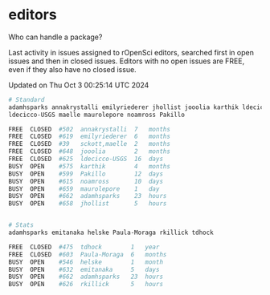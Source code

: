# editors

Who can handle a package?

Last activity in issues assigned to rOpenSci editors, searched first in open
issues and then in closed issues. Editors with no open issues are FREE, even if
they also have no closed issue.


Updated on Thu Oct 3 00:25:14 UTC 2024

```bash
# Standard
adamhsparks annakrystalli emilyriederer jhollist jooolia karthik ldecicco
ldecicco-USGS maelle maurolepore noamross Pakillo

FREE  CLOSED  #502  annakrystalli  7   months
FREE  CLOSED  #619  emilyriederer  6   months
FREE  CLOSED  #39   sckott,maelle  2   months
FREE  CLOSED  #648  jooolia        2   months
FREE  CLOSED  #625  ldecicco-USGS  16  days
BUSY  OPEN    #575  karthik        4   months
BUSY  OPEN    #599  Pakillo        12  days
BUSY  OPEN    #615  noamross       10  days
BUSY  OPEN    #659  maurolepore    1   day
BUSY  OPEN    #662  adamhsparks    23  hours
BUSY  OPEN    #658  jhollist       5   hours


# Stats
adamhsparks emitanaka helske Paula-Moraga rkillick tdhock

FREE  CLOSED  #475  tdhock        1   year
FREE  CLOSED  #603  Paula-Moraga  6   months
BUSY  OPEN    #546  helske        1   month
BUSY  OPEN    #632  emitanaka     5   days
BUSY  OPEN    #662  adamhsparks   23  hours
BUSY  OPEN    #626  rkillick      5   hours
```

